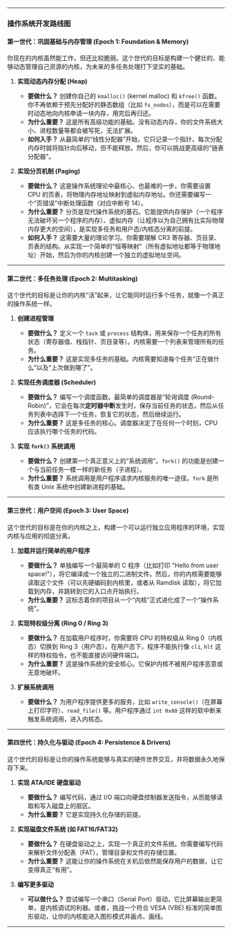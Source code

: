 
---

### 操作系统开发路线图

#### **第一世代：巩固基础与内存管理 (Epoch 1: Foundation & Memory)**

你现在的内核虽然能工作，但还比较脆弱。这个世代的目标是构建一个健壮的、能够动态管理自己资源的内核，为未来的多任务处理打下坚实的基础。

1.  **实现动态内存分配 (Heap)**
    * **要做什么？** 创建你自己的 `kmalloc()` (kernel malloc) 和 `kfree()` 函数。你不再依赖于预先分配好的静态数组（比如 `fs_nodes`），而是可以在需要时动态地向内核申请一块内存，用完后再归还。
    * **为什么重要？** 这是所有高级功能的基础。没有动态内存，你的文件系统大小、进程数量等都会被写死，无法扩展。
    * **如何入手？** 从最简单的“线性分配器”开始，它只记录一个指针，每次分配内存时就将指针向后移动，但不能释放。然后，你可以挑战更高级的“链表分配器”。

2.  **实现分页机制 (Paging)**
    * **要做什么？** 这是操作系统理论中最核心、也最难的一步。你需要设置 CPU 的页表，将物理内存地址映射到虚拟内存地址。你还需要编写一个“页错误”中断处理函数（对应中断号 14）。
    * **为什么重要？** 分页是现代操作系统的基石。它能提供内存保护（一个程序无法破坏另一个程序的内存）、虚拟内存（让程序以为自己拥有比实际物理内存更大的空间），是实现多任务和用户态/内核态分离的前提。
    * **如何入手？** 这需要大量的理论学习。你需要理解 CR3 寄存器、页目录、页表的结构。从实现一个简单的“恒等映射”（所有虚拟地址都等于物理地址）开始，然后为你的内核创建一个独立的虚拟地址空间。

---

#### **第二世代：多任务处理 (Epoch 2: Multitasking)**

这个世代的目标是让你的内核“活”起来，让它能同时运行多个任务，就像一个真正的操作系统一样。

1.  **创建进程管理**
    * **要做什么？** 定义一个 `task` 或 `process` 结构体，用来保存一个任务的所有状态（寄存器值、栈指针、页目录等）。内核需要一个列表来管理所有的任务。
    * **为什么重要？** 这是实现多任务的基础。内核需要知道每个任务“正在做什么”以及“上次做到哪了”。

2.  **实现任务调度器 (Scheduler)**
    * **要做什么？** 编写一个调度函数。最简单的调度器是“轮询调度 (Round-Robin)”，它会在每次**定时器中断**发生时，保存当前任务的状态，然后从任务列表中选择下一个任务，恢复它的状态，然后继续运行。
    * **为什么重要？** 这是多任务的核心。调度器决定了在任何一个时刻，CPU 应该执行哪个任务的代码。

3.  **实现 `fork()` 系统调用**
    * **要做什么？** 创建第一个真正意义上的“系统调用”。`fork()` 的功能是创建一个与当前任务一模一样的新任务（子进程）。
    * **为什么重要？** 系统调用是用户程序请求内核服务的唯一途径。`fork` 是所有类 Unix 系统中创建新进程的基础。

---

#### **第三世代：用户空间 (Epoch 3: User Space)**

这个世代的目标是在你的内核之上，构建一个可以运行独立应用程序的环境，实现内核与应用的彻底分离。

1.  **加载并运行简单的用户程序**
    * **要做什么？** 单独编写一个最简单的 C 程序（比如打印 "Hello from user space!"），将它编译成一个独立的二进制文件。然后，你的内核需要能够读取这个文件（可以先硬编码到内核里，或者从 Ramdisk 读取），将它加载到内存，并跳转到它的入口点开始执行。
    * **为什么重要？** 这标志着你的项目从一个“内核”正式进化成了一个“操作系统”。

2.  **实现特权级分离 (Ring 0 / Ring 3)**
    * **要做什么？** 在加载用户程序时，你需要将 CPU 的特权级从 Ring 0（内核态）切换到 Ring 3（用户态）。在用户态下，程序不能执行像 `cli`, `hlt` 这样的特权指令，也不能直接访问硬件端口。
    * **为什么重要？** 这是操作系统的安全核心。它保护内核不被用户程序恶意或无意地破坏。

3.  **扩展系统调用**
    * **要做什么？** 为用户程序提供更多的服务，比如 `write_console()`（在屏幕上打印字符）、`read_file()` 等。用户程序通过 `int 0x80` 这样的软中断来触发系统调用，进入内核态。

---

#### **第四世代：持久化与驱动 (Epoch 4: Persistence & Drivers)**

这个世代的目标是让你的操作系统能够与真实的硬件世界交互，并将数据永久地保存下来。

1.  **实现 ATA/IDE 硬盘驱动**
    * **要做什么？** 编写代码，通过 I/O 端口向硬盘控制器发送指令，从而能够读取和写入磁盘上的扇区。
    * **为什么重要？** 它是实现持久化存储的前提。

2.  **实现磁盘文件系统 (如 FAT16/FAT32)**
    * **要做什么？** 在硬盘驱动之上，实现一个真正的文件系统。你需要编写代码来解析文件分配表（FAT），管理目录和文件的存储位置。
    * **为什么重要？** 这能让你的操作系统在关机后依然能保存用户的数据，让它变得真正“有用”。

3.  **编写更多驱动**
    * **可以做什么？** 尝试编写一个串口（Serial Port）驱动，它比屏幕输出更简单，是内核调试的利器。或者，挑战一个符合 VESA (VBE) 标准的简单图形驱动，让你的内核能进入图形模式并画点、画线。

---
